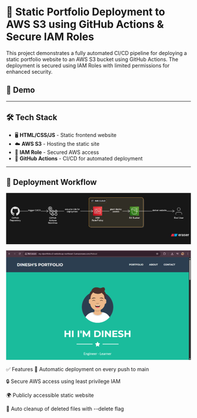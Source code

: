 # 🚀 Static Portfolio Deployment to AWS S3 using GitHub Actions & Secure IAM Roles

This project demonstrates a fully automated CI/CD pipeline for deploying a static portfolio website to an AWS S3 bucket using GitHub Actions. The deployment is secured using IAM Roles with limited permissions for enhanced security.

## 📸 Demo


---

## 🛠️ Tech Stack

- 🖥️ **HTML/CSS/JS** - Static frontend website
- ☁️ **AWS S3** - Hosting the static site
- 🔐 **IAM Role** - Secured AWS access
- 🤖 **GitHub Actions** - CI/CD for automated deployment

---


## 🔄 Deployment Workflow

![Image Alt](https://github.com/Dineshborse1997/My-portfolio/blob/main/ss/Ss.jpeg?raw=true)

![Image Alt](https://github.com/Dineshborse1997/My-portfolio/blob/main/ss/Screenshot%202025-07-06%20201959.png?raw=true)

✅ Features
🔄 Automatic deployment on every push to main

🔒 Secure AWS access using least privilege IAM

🌍 Publicly accessible static website

🧼 Auto cleanup of deleted files with --delete flag



